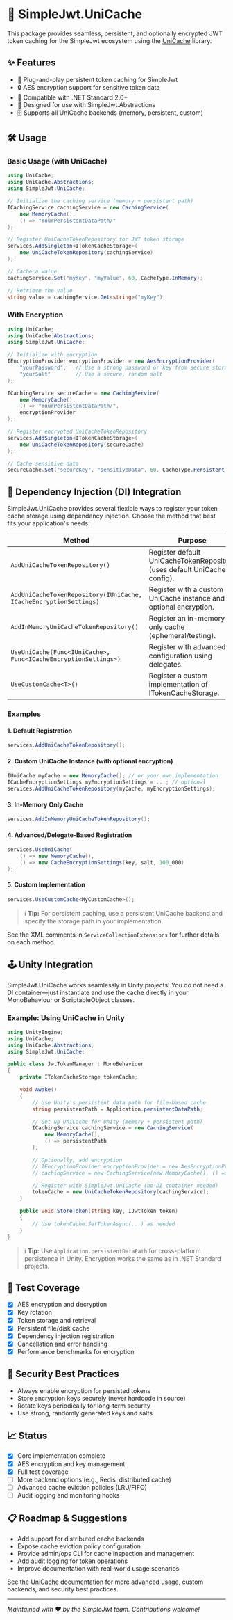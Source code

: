 # 🚀 SimpleJwt.UniCache

This package provides seamless, persistent, and optionally encrypted JWT token caching for the SimpleJwt ecosystem using the [UniCache](https://bitbucket.org/inovus/unicache) library.

## ✨ Features
- 🔌 Plug-and-play persistent token caching for SimpleJwt
- 🔒 AES encryption support for sensitive token data
- 🧩 Compatible with .NET Standard 2.0+
- 🤝 Designed for use with SimpleJwt.Abstractions
- 🗄️ Supports all UniCache backends (memory, persistent, custom)

## 🛠️ Usage

### Basic Usage (with UniCache)
```csharp
using UniCache;
using UniCache.Abstractions;
using SimpleJwt.UniCache;

// Initialize the caching service (memory + persistent path)
ICachingService cachingService = new CachingService(
    new MemoryCache(),
    () => "YourPersistentDataPath/"
);

// Register UniCacheTokenRepository for JWT token storage
services.AddSingleton<ITokenCacheStorage>(
    new UniCacheTokenRepository(cachingService)
);

// Cache a value
cachingService.Set("myKey", "myValue", 60, CacheType.InMemory);

// Retrieve the value
string value = cachingService.Get<string>("myKey");
```

### With Encryption
```csharp
using UniCache;
using UniCache.Abstractions;
using SimpleJwt.UniCache;

// Initialize with encryption
IEncryptionProvider encryptionProvider = new AesEncryptionProvider(
    "yourPassword",   // Use a strong password or key from secure storage
    "yourSalt"        // Use a secure, random salt
);

ICachingService secureCache = new CachingService(
    new MemoryCache(),
    () => "YourPersistentDataPath/",
    encryptionProvider
);

// Register encrypted UniCacheTokenRepository
services.AddSingleton<ITokenCacheStorage>(
    new UniCacheTokenRepository(secureCache)
);

// Cache sensitive data
secureCache.Set("secureKey", "sensitiveData", 60, CacheType.Persistent);
```

## 🧩 Dependency Injection (DI) Integration

SimpleJwt.UniCache provides several flexible ways to register your token cache storage using dependency injection. Choose the method that best fits your application's needs:

| Method | Purpose | Example |
|--------|---------|---------|
| `AddUniCacheTokenRepository()` | Register default UniCacheTokenRepository (uses default UniCache config). | `services.AddUniCacheTokenRepository();` |
| `AddUniCacheTokenRepository(IUniCache, ICacheEncryptionSettings)` | Register with a custom UniCache instance and optional encryption. | `services.AddUniCacheTokenRepository(myCache, myEncryptionSettings);` |
| `AddInMemoryUniCacheTokenRepository()` | Register an in-memory-only cache (ephemeral/testing). | `services.AddInMemoryUniCacheTokenRepository();` |
| `UseUniCache(Func<IUniCache>, Func<ICacheEncryptionSettings>)` | Register with advanced configuration using delegates. | `services.UseUniCache(() => myCache, () => myEncryptionSettings);` |
| `UseCustomCache<T>()` | Register a custom implementation of ITokenCacheStorage. | `services.UseCustomCache<MyCustomCache>();` |

### Examples

#### 1. Default Registration
```csharp
services.AddUniCacheTokenRepository();
```

#### 2. Custom UniCache Instance (with optional encryption)
```csharp
IUniCache myCache = new MemoryCache(); // or your own implementation
ICacheEncryptionSettings myEncryptionSettings = ...; // optional
services.AddUniCacheTokenRepository(myCache, myEncryptionSettings);
```

#### 3. In-Memory Only Cache
```csharp
services.AddInMemoryUniCacheTokenRepository();
```

#### 4. Advanced/Delegate-Based Registration
```csharp
services.UseUniCache(
    () => new MemoryCache(),
    () => new CacheEncryptionSettings(key, salt, 100_000)
);
```

#### 5. Custom Implementation
```csharp
services.UseCustomCache<MyCustomCache>();
```

> ℹ️ **Tip:** For persistent caching, use a persistent UniCache backend and specify the storage path in your implementation.

See the XML comments in `ServiceCollectionExtensions` for further details on each method.

## 🕹️ Unity Integration

SimpleJwt.UniCache works seamlessly in Unity projects! You do not need a DI container—just instantiate and use the cache directly in your MonoBehaviour or ScriptableObject classes.

### Example: Using UniCache in Unity
```csharp
using UnityEngine;
using UniCache;
using UniCache.Abstractions;
using SimpleJwt.UniCache;

public class JwtTokenManager : MonoBehaviour
{
    private ITokenCacheStorage tokenCache;

    void Awake()
    {
        // Use Unity's persistent data path for file-based cache
        string persistentPath = Application.persistentDataPath;

        // Set up UniCache for Unity (memory + persistent path)
        ICachingService cachingService = new CachingService(
            new MemoryCache(),
            () => persistentPath
        );

        // Optionally, add encryption
        // IEncryptionProvider encryptionProvider = new AesEncryptionProvider("password", "salt");
        // cachingService = new CachingService(new MemoryCache(), () => persistentPath, encryptionProvider);

        // Register with SimpleJwt.UniCache (no DI container needed)
        tokenCache = new UniCacheTokenRepository(cachingService);
    }

    public void StoreToken(string key, IJwtToken token)
    {
        // Use tokenCache.SetTokenAsync(...) as needed
    }
}
```

> ℹ️ **Tip:** Use `Application.persistentDataPath` for cross-platform persistence in Unity. Encryption works the same as in .NET Standard projects.

## 🧪 Test Coverage
- [x] AES encryption and decryption
- [x] Key rotation
- [x] Token storage and retrieval
- [x] Persistent file/disk cache
- [x] Dependency injection registration
- [x] Cancellation and error handling
- [x] Performance benchmarks for encryption

## 🔐 Security Best Practices
- Always enable encryption for persisted tokens
- Store encryption keys securely (never hardcode in source)
- Rotate keys periodically for long-term security
- Use strong, randomly generated keys and salts

## 📈 Status
- [x] Core implementation complete
- [x] AES encryption and key management
- [x] Full test coverage
- [ ] More backend options (e.g., Redis, distributed cache)
- [ ] Advanced cache eviction policies (LRU/FIFO)
- [ ] Audit logging and monitoring hooks

## 📋 Roadmap & Suggestions
- Add support for distributed cache backends
- Expose cache eviction policy configuration
- Provide admin/ops CLI for cache inspection and management
- Add audit logging for token operations
- Improve documentation with real-world usage scenarios

See the [UniCache documentation](https://bitbucket.org/inovus/unicache) for more advanced usage, custom backends, and security best practices.

---

_Maintained with ❤️ by the SimpleJwt team. Contributions welcome!_
